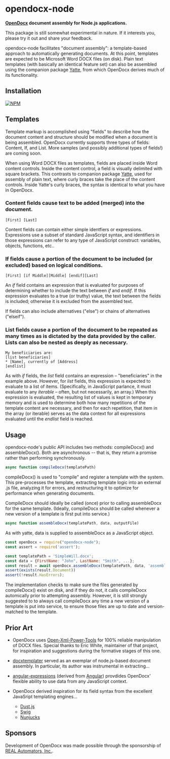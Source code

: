 opendocx-node
=============

**[OpenDocx](https://github.com/opendocx/opendocx) document assembly for Node.js applications.**

This package is still somewhat experimental in nature. If it interests you, please try it out and share your feedback.

opendocx-node facilitates "document assembly": a template-based approach to automatically generating documents.  At this point, templates are expected to be Microsoft Word DOCX files (on disk).  Plain text templates (with basically an identical feature set) can also be assembled using the companion package [Yatte](https://github.com/opendocx/yatte), from which OpenDocx derives much of its functionality.

Installation
------------

[![NPM](https://nodei.co/npm/opendocx-node.png)](https://nodei.co/npm/opendocx-node/)

Templates
---------

Template markup is accomplished using "fields" to describe how the document content and structure should be modified when a document is being assembled. OpenDocx currently supports three types of fields: Content, If, and List. More samples (and possibly additional types of fields!) are coming soon.

When using Word DOCX files as templates, fields are placed inside Word content controls. Inside the content control, a field is visually delimited with square brackets.  This contrasts to companion package [Yatte](https://github.com/opendocx/yatte), used for assembly of plain text, where curly braces take the place of the content controls. Inside Yatte's curly braces, the syntax is identical to what you have in OpenDocx.

### **Content** fields cause text to be added (merged) into the document.
```
[First] [Last]
```

Content fields can contain either simple identfiers or expressions. Expressions use a subset of standard JavaScript syntax, and identifiers in those expressions can refer to any type of JavaScript construct: variables, objects, functions, etc..

### **If** fields cause a portion of the document to be included (or excluded) based on logical conditions.
```
[First] [if Middle][Middle] [endif][Last]
```

An _if_ field contains an expression that is evaluated for purposes of determining whether to include the text between _if_ and _endif_.  If this expression evaluates to a true (or truthy) value, the text between the fields is included; otherwise it is excluded from the assembled text.

If fields can also include alternatives ("else") or chains of alternatives ("elseif").

### **List** fields cause a portion of the document to be repeated as many times as is dictated by the data provided by the caller. Lists can also be nested as deeply as necessary.
```
My beneficiaries are:
[list beneficiaries]
* [Name], currently of [Address]
[endlist]
```

As with _if_ fields, the _list_ field contains an expression – "beneficiaries" in the example above. However, for _list_ fields, this expression is expected to evaluate to a list of items.  (Specifically, in JavaScript parlance, it must evaluate to any _iterable_ – often, but not necessarily, an array.)  When this expression is evaluated, the resulting list of values is kept in temporary memory and is used to determine both how many repetitions of the template content are necessary, and then for each repetition, that item in the array (or iterable) serves as the data context for all expressions evaluated until the _endlist_ field is reached.

Usage
-----

opendocx-node's public API includes two methods: compileDocx() and assembleDocx(). Both are asynchronous -- that is, they return a promise rather than performing synchronously.

```javascript
async function compileDocx(templatePath)
```
compileDocx() is used to "compile" and register a template with the system. This pre-processes the template, extracting template logic into an external .js file, analyzing it for errors, and restructuring it to optimize for performance when generating documents.

CompileDocx should ideally be called (once) prior to calling assembleDocx for the same template. (Ideally, compileDocx should be called whenever a new version of a template is first put into service.)

```javascript
async function assembleDocx(templatePath, data, outputFile)
```
As with yatte, data is supplied to assembleDocx as a JavaScript object.

```javascript
const openDocx = require("opendocx-node");
const assert = require('assert');

const templatePath = 'SimpleWill.docx';
const data = {FirstName: "John", LastName: "Smith", ...};
const result = await openDocx.assembleDocx(templatePath, data, 'assembled.docx');
assert(exists(result.Document))
assert(!result.HasErrors);
```

The implementation checks to make sure the files generated by compileDocx() exist on disk, and if they do not, it calls compileDocx automically prior to attempting assembly. However, it is still strongly suggested to to always call compileDocx any time a new version of a template is put into service, to ensure those files are up to date and version-matched to the template.

Prior Art
---------

* OpenDocx uses [Open-Xml-Power-Tools](https://github.com/EricWhiteDev/Open-Xml-PowerTools) for 100% reliable manipulation of DOCX files. Special thanks to Eric White, maintainer of that project, for inspiration and suggestions during the formative stages of this one.

* [docxtemplater](https://docxtemplater.com/) served as an exemplar of node.js-based document assembly. In particular, its author was instrumental in extracting...

* [angular-expressions](https://github.com/peerigon/angular-expressions#readme) (derived from [Angular](https://angular.io/)) provdides OpenDocx' flexible ability to use data from any JavaScript context.

* OpenDocx derived inspiration for its field syntax from the excellent JavaSript templating engines...
  * [Dust.js](https://www.dustjs.com/)
  * [Swig](http://node-swig.github.io/swig-templates/)
  * [Nunjucks](https://mozilla.github.io/nunjucks/)

Sponsors
--------

Development of OpenDocx was made possible through the sponsorship of [REAL Automators, Inc.](https://realautomators.com/).